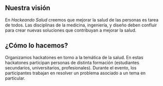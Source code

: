 <!--
.. title: Bienvenidos a Hackeando Salud
.. slug: index
.. date: 1970-01-01 00:00:00 UTC
.. tags:
.. link:
.. description: Hackeando Salud: Mejorando la salud 1 bit a la vez
-->


Nuestra visión
--------------

En *Hackeando Salud* creemos que mejorar la salud de las personas es tarea de todos. Las disciplinas de la medicina, ingeniería, y diseño deben confluir para crear nuevas soluciones que contribuyan a mejorar la salud.

¿Cómo lo hacemos?
-----------------

Organizamos hackatones en torno a la temática de la salud. En estas hackatones participan personas de distinta formación (estudiantes secundarios, universitarios, profesionales). Durante el evento, los participantes trabajan en resolver un problema asociado a un tema en particular.

